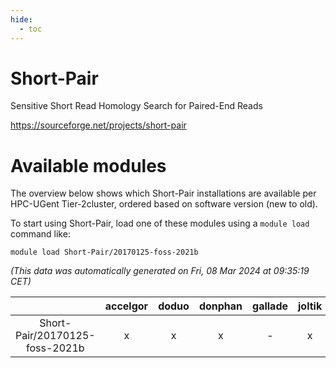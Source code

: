 ```yaml
---
hide:
  - toc
---
```


Short-Pair
==========


Sensitive Short Read Homology Search for Paired-End Reads

https://sourceforge.net/projects/short-pair
# Available modules


The overview below shows which Short-Pair installations are available per HPC-UGent Tier-2cluster, ordered based on software version (new to old).

To start using Short-Pair, load one of these modules using a `module load` command like:

```shell
module load Short-Pair/20170125-foss-2021b
```

*(This data was automatically generated on Fri, 08 Mar 2024 at 09:35:19 CET)*  

| |accelgor|doduo|donphan|gallade|joltik|skitty|
| :---: | :---: | :---: | :---: | :---: | :---: | :---: |
|Short-Pair/20170125-foss-2021b|x|x|x|-|x|x|
